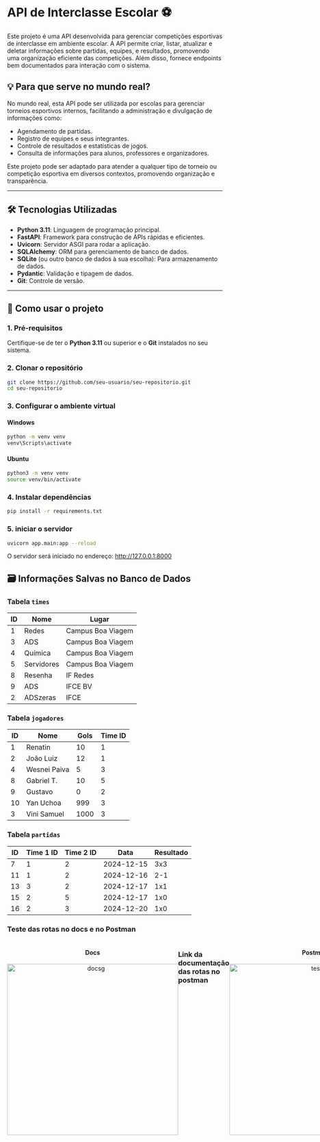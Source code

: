 # API de Interclasse Escolar :soccer:

Este projeto é uma API desenvolvida para gerenciar competições esportivas de interclasse em ambiente escolar. A API permite criar, listar, atualizar e deletar informações sobre partidas, equipes, e resultados, promovendo uma organização eficiente das competições. Além disso, fornece endpoints bem documentados para interação com o sistema.

## 💡 Para que serve no mundo real?

No mundo real, esta API pode ser utilizada por escolas para gerenciar torneios esportivos internos, facilitando a administração e divulgação de informações como:
- Agendamento de partidas.
- Registro de equipes e seus integrantes.
- Controle de resultados e estatísticas de jogos.
- Consulta de informações para alunos, professores e organizadores.

Este projeto pode ser adaptado para atender a qualquer tipo de torneio ou competição esportiva em diversos contextos, promovendo organização e transparência.

---

## 🛠️ Tecnologias Utilizadas

- **Python 3.11**: Linguagem de programação principal.
- **FastAPI**: Framework para construção de APIs rápidas e eficientes.
- **Uvicorn**: Servidor ASGI para rodar a aplicação.
- **SQLAlchemy**: ORM para gerenciamento de banco de dados.
- **SQLite** (ou outro banco de dados à sua escolha): Para armazenamento de dados.
- **Pydantic**: Validação e tipagem de dados.
- **Git**: Controle de versão.

---

## 🚀 Como usar o projeto

### 1. Pré-requisitos

Certifique-se de ter o **Python 3.11** ou superior e o **Git** instalados no seu sistema.

### 2. Clonar o repositório

```bash
git clone https://github.com/seu-usuario/seu-repositorio.git
cd seu-repositorio
```
### 3. Configurar o ambiente virtual

#### Windows
```bash
python -m venv venv
venv\Scripts\activate

```
#### Ubuntu
```bash
python3 -m venv venv
source venv/bin/activate
```

### 4. Instalar dependências

```bash
pip install -r requirements.txt
```
### 5. iniciar o servidor
```bash
uvicorn app.main:app --reload
```
O servidor será iniciado no endereço: http://127.0.0.1:8000

## 🗃️ Informações Salvas no Banco de Dados

### Tabela `times`
| ID  | Nome         | Lugar             |
|-----|--------------|-------------------|
| 1   | Redes        | Campus Boa Viagem |
| 3   | ADS          | Campus Boa Viagem |
| 4   | Química      | Campus Boa Viagem |
| 5   | Servidores   | Campus Boa Viagem |
| 8   | Resenha      | IF Redes          |
| 9   | ADS          | IFCE BV           |
| 2   | ADSzeras     | IFCE              |

### Tabela `jogadores`
| ID  | Nome          | Gols | Time ID |
|-----|---------------|------|---------|
| 1   | Renatin       | 10   | 1       |
| 2   | João Luiz     | 12   | 1       |
| 4   | Wesnei Paiva  | 5    | 3       |
| 8   | Gabriel T.    | 10   | 5       |
| 9   | Gustavo       | 0    | 2       |
| 10  | Yan Uchoa     | 999  | 3       |
| 3   | Vini Samuel   | 1000 | 3       |

### Tabela `partidas`
| ID  | Time 1 ID | Time 2 ID | Data       | Resultado |
|-----|-----------|-----------|------------|-----------|
| 7   | 1         | 2         | 2024-12-15 | 3x3       |
| 11  | 1         | 2         | 2024-12-16 | 2-1       |
| 13  | 3         | 2         | 2024-12-17 | 1x1       |
| 15  | 2         | 5         | 2024-12-17 | 1x0       |
| 16  | 2         | 3         | 2024-12-20 | 1x0       |


### Teste das rotas no docs e no Postman

<div style="display: flex; justify-content: space-around;">
  <div style="text-align: center;">
    <h4>Docs</h4>
    <img src="https://github.com/user-attachments/assets/de0a1c07-1634-4705-a7e3-200f59b39d78" alt="docsg" width="400">
  </div>
  
  ### Link da documentação das rotas no postman
  ```
  https://web.postman.co/workspace/My-Workspace~54174e29-390c-458d-8157-e7602835305e/documentation/40116141-6d6fb095-3ef6-4ad5-bfd6-76cd0a68b049
  ```
  <div style="text-align: center;">
    <h4>Postman</h4>
    <img src="https://github.com/user-attachments/assets/cb1af95d-af8d-46e5-b8de-1e4f8ee7e9ce" alt="teste" width="400">
  </div>
</div>




